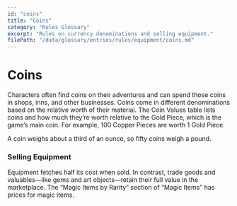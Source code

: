 ```yaml
---
id: "coins"
title: "Coins"
category: "Rules Glossary"
excerpt: "Rules on currency denominations and selling equipment."
filePath: "/data/glossary/entries/rules/equipment/coins.md"
---
```

# Coins
Characters often find coins on their adventures and can spend those coins in shops, inns, and other businesses. Coins come in different denominations based on the relative worth of their material. The Coin Values table lists coins and how much they’re worth relative to the Gold Piece, which is the game’s main coin. For example, 100 Copper Pieces are worth 1 Gold Piece.

A coin weighs about a third of an ounce, so fifty coins weigh a pound.

### Selling Equipment
Equipment fetches half its cost when sold. In contrast, trade goods and valuables—like gems and art objects—retain their full value in the marketplace. The “Magic Items by Rarity” section of “Magic Items” has prices for magic items.